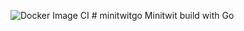![Docker Image CI](https://github.com/MoToSh99/MiniTwit/workflows/Docker%20Image%20CI/badge.svg) # minitwitgo
Minitwit build with Go
